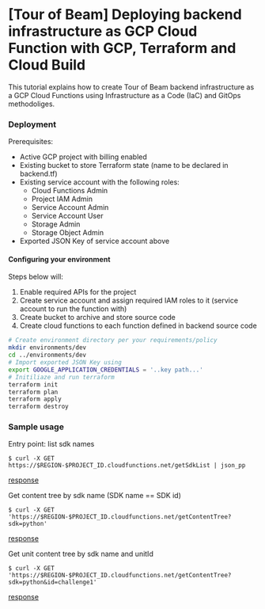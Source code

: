 # [Tour of Beam] Deploying backend infrastructure as GCP Cloud Function with GCP, Terraform and Cloud Build
This tutorial explains how to create Tour of Beam backend infrastructure as a GCP Cloud Functions using Infrastructure as a Code (IaC) and GitOps methodoliges.


### Deployment
Prerequisites:
- Active GCP project with billing enabled
- Existing bucket to store Terraform state (name to be declared in backend.tf)
- Existing service account with the following roles:
    - Cloud Functions Admin
    - Project IAM Admin
    - Service Account Admin
    - Service Account User
    - Storage Admin
    - Storage Object Admin
- Exported JSON Key of service account above

#### Configuring your environment

Steps below will:
1. Enable required APIs for the project
2. Create service account and assign required IAM roles to it (service account to run the function with)
3. Create bucket to archive and store source code
4. Create cloud functions to each function defined in backend source code


```bash
# Create environment directory per your requirements/policy
mkdir environments/dev
cd ../environments/dev
# Import exported JSON Key using
export GOOGLE_APPLICATION_CREDENTIALS = '..key path...'
# Initiliaze and run terraform
terraform init
terraform plan
terraform apply
terraform destroy
```


### Sample usage

Entry point: list sdk names
```
$ curl -X GET https://$REGION-$PROJECT_ID.cloudfunctions.net/getSdkList | json_pp
```
[response](./samples/api/get_sdk_list.json)

Get content tree by sdk name (SDK name == SDK id)
```
$ curl -X GET 'https://$REGION-$PROJECT_ID.cloudfunctions.net/getContentTree?sdk=python'
```
[response](./samples/api/get_content_tree.json)


Get unit content tree by sdk name and unitId
```
$ curl -X GET 'https://$REGION-$PROJECT_ID.cloudfunctions.net/getContentTree?sdk=python&id=challenge1'
```
[response](./samples/api/get_unit_content.json)